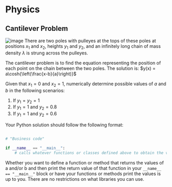 # Physics
## Cantilever Problem
![image](https://user-images.githubusercontent.com/89618353/208789578-d532adfc-9bef-4c9d-8b30-4c6f26bfd621.png)
There are two poles with pulleyes at the tops of these poles at positions $x_1$ and $x_2$, heights $y_1$ and $y_2$, and an infinitely long chain of mass density $\lambda$ is strung across the pulleyes.

The cantilever problem is to find the equation representing the position of each point on the chain between the two poles. The solution is:
$y(x) = a\cosh{\left(\frac{x-b}{a}\right)}$

Given that $x_1=0$ and $x_2=1$, numerically determine possible values of $a$ and $b$ in the following scenarios:

1. If $y_1=y_2=1$
2. If $y_1=1$ and $y_2=0.8$
3. If $y_1=1$ and $y_2=0.6$

Your Python solution should follow the following format:
```Python

# "Business code"

if __name__ == "__main__":
    # calls whatever functions or classes defined above to obtain the values of a and b in each scenario
```

Whether you want to define a function or method that returns the values of a and/or b and then print the return value of that function in your `__name__ == "__main__"` block or have your functions or methods print the values is up to you. There are no restrictions on what libraries you can use. 


